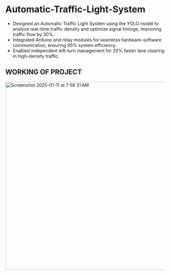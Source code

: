 # Automatic-Traffic-Light-System
- Designed an Automatic Traffic Light System using the YOLO model to analyze real-time traffic density and optimize signal timings, improving traffic flow by 30%.
- Integrated Arduino and relay modules for seamless hardware-software communication, ensuring 95% system efficiency.
- Enabled independent left-turn management for 20% faster lane clearing in high-density traffic.
## WORKING OF PROJECT ##
<img width="590" alt="Screenshot 2025-01-11 at 7 58 31 AM" src="https://github.com/user-attachments/assets/9c350805-c24d-4d4b-bd53-d0ec1dadf8ad" />

